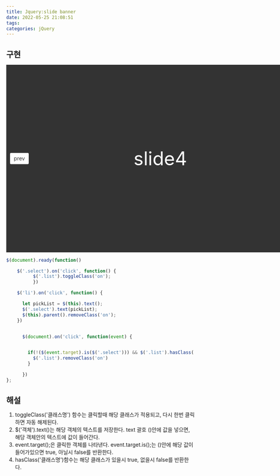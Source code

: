```yaml
---
title: Jquery:slide banner
date: 2022-05-25 21:08:51
tags:
categories: jQuery
---
```


## 구현

<script src="https://code.jquery.com/jquery-2.2.4.min.js"></script>
<script>
  $(document).ready(function () {
     load();


$('.btn .prev').on('click', function () {

        prev();

      }) 
      $('.btn .next').on('click', function () {
        
        next();

      })

      function load() {

        $('.slide .slideCnt li').not(":first").css("left", "800px");
      }

      let num = 0;

      function prev() {
        $('.slide .slideCnt li').eq(num).css("left", "800px");
        num--;
        if (num < 0) { num = 3; }

        $('.slide .slideCnt li').eq(num).animate({ left: "0px" }, 500);

      }

      function next() {
        $('.slide .slideCnt li').eq(num).css("left", "800px");
        num++;
        if (num > 3) { num = 0; }
        $('.slide .slideCnt li').eq(num).animate({ left: "0px" }, 500);


      }


  });
</script>

 <style>
    * {
      margin: 0;
      padding: 0
    }

    .slide {
      position: relative;
      margin: 0 auto;
      width: 800px;
      height: 500px;
      text-align: center
    }

    .slide .slideCnt {
      position: relative;
      overflow: hidden;
      width: 800px;
      height: 500px;

    }

    .slide .slideCnt li {
      position: absolute;
      ;
      top: 0;
      left: 0;
      width: 100%;
      height: 100%;
      list-style: none;
      font-size: 50px;
      line-height: 500px;
      text-align: center;
      color: #fff
    }

    .slide .slideCnt li:nth-child(1) {
      background-color: #ccc
    }

    .slide .slideCnt li:nth-child(2) {
      background-color: #999
    }

    .slide .slideCnt li:nth-child(3) {
      background-color: #666
    }

    .slide .slideCnt li:nth-child(4) {
      background-color: #333
    }

    .slide .btn a {
      position: absolute;
      top: 50%;
      margin-top: -15px;
      border-radius: 3px;
      width: 50px;
      height: 30px;
      text-align: center;
      text-decoration: none;
      line-height: 30px;
      background-color: #fff;
      color: #333
    }

    .slide .btn a.prev {
      left: 10px
    }

    .slide .btn a.next {
      right: 10px
    }

    .slide .indicator {
      display: inline-block;
      position: relative;
      bottom: 30px
    }

    .slide .indicator a {
      display: block;
      float: left;
      margin-left: 5px;
      border-radius: 3px;
      width: 20px;
      height: 20px;
      text-align: center;
      text-decoration: none;
      line-height: 20px;
      background-color: #fff;
      color: #333
    }

    .slide .indicator a:first-child {
      margin-left: 0
    }

    .slide .indicator a.on {
      background-color: #000;
      color: #fff
    }

    .slide .autoBtn {
      position: absolute;
      bottom: 10px;
      right: 10px;
      border-radius: 3px;
      width: 50px;
      height: 30px;
      text-align: center;
      text-decoration: none;
      line-height: 30px;
      background-color: #fff;
      color: #333
    }
  </style>
</head>

<body>
  <div class="slide">
    <ul class="slideCnt">
      <li>slide1</li>
      <li>slide2</li>
      <li>slide3</li>
      <li>slide4</li>
    </ul>
    <div class="btn">
      <a href="#" class="prev">prev</a>
      <a href="#" class="next">next</a>
    </div>
  </div>
</body>

</html>

```javascript
$(document).ready(function()

    $('.select').on('click', function() {
          $('.list').toggleClass('on');
          })

    $('li').on('click', function() {

      let pickList = $(this).text();
      $('.select').text(pickList);
      $(this).parent().removeClass('on');
    })


      $(document).on('click', function(event) {


        if(!($(event.target).is($('.select'))) && $('.list').hasClass('on')){
          $('.list').removeClass('on')
        }

      })
};

```

## 해설

1. toggleClass('클래스명') 함수는 클릭할때 해당 클래스가 적용되고, 다시 한번 클릭하면 자동 해제된다.
2. $('객체').text()는 해당 객체의 텍스트를 저장한다. text 괄호 ()안에 값을 넣으면, 해당 객체안의 텍스트에 값이 들어간다.
3. event.target();은 클릭한 객체를 나타낸다. event.target.is();는 ()안에 해당 값이 들어가있으면 true, 아닐시 false를 반환한다.
4. hasClass('클래스명')함수는 해당 클래스가 있을시 true, 없을시 false를 반환한다.

